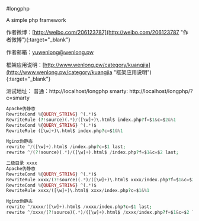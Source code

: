 #longphp

A simple php framework

作者微博：[http://weibo.com/206123787](http://weibo.com/206123787 "作者微博"){:target="_blank"}

作者邮箱：<yuwenlong@wenlong.pw>

框架应用说明：[http://www.wenlong.pw/category/kuangjia](http://www.wenlong.pw/category/kuangjia "框架应用说明"){:target="_blank"}

测试地址：
普通：http://localhost/longphp
smarty: http://localhost/longphp/?c=smarty

```php
Apache伪静态
RewriteCond %{QUERY_STRING} ^(.*)$
RewriteRule (?!source)(.*)/([\w]+)\.html$ index.php?f=$1&c=$2&%1
RewriteCond %{QUERY_STRING} ^(.*)$
RewriteRule ([\w]+)\.html$ index.php?c=$1&%1

Nginx伪静态
rewrite ^/([\w]+).html$ /index.php?c=$1 last;
rewrite ^/(?!source)(.*)/([\w]+).html$ /index.php?f=$1&c=$2 last;

二级目录 xxxx
Apache伪静态
RewriteCond %{QUERY_STRING} ^(.*)$
RewriteRule xxxx/(?!source)(.*)/([\w]+)\.html$ xxxx/index.php?f=$1&c=$2&%1
RewriteCond %{QUERY_STRING} ^(.*)$
RewriteRule xxxx/([\w]+)\.html$ xxxx/index.php?c=$1&%1

Nginx伪静态
rewrite ^/xxxx/([\w]+).html$ /xxxx/index.php?c=$1 last;
rewrite ^/xxxx/(?!source)(.*)/([\w]+).html$ /xxxx/index.php?f=$1&c=$2 last;
```
